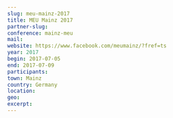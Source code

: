 ```yaml
---
slug: meu-mainz-2017
title: MEU Mainz 2017
partner-slug: 
conference: mainz-meu
mail:
website: https://www.facebook.com/meumainz/?fref=ts
year: 2017
begin: 2017-07-05
end: 2017-07-09
participants:
town: Mainz
country: Germany
location:
geo:
excerpt:
---
```

